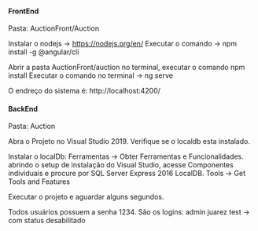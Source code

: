 #### FrontEnd
Pasta: AuctionFront/Auction

Instalar o nodejs -> https://nodejs.org/en/
Executar o comando -> npm install -g @angular/cli

Abrir a pasta AuctionFront/auction no terminal, executar o comando npm install
Executar o comando no terminal -> ng serve

O endreço do sistema é: http://localhost:4200/

#### BackEnd
Pasta: Auction

Abra o Projeto no Visual Studio 2019.
Verifique se o localdb esta instalado.

Instalar o localDb:
Ferramentas -> Obter Ferramentas e Funcionalidades. abrindo o setup de instalação do Visual Studio, acesse Componentes individuais e procure por SQL Server Express 2016 LocalDB.
Tools -> Get Tools and Features

Executar o projeto e aguardar alguns segundos.

Todos usuários possuem a senha 1234.
São os logins:
admin
juarez
test -> com status desabilitado
